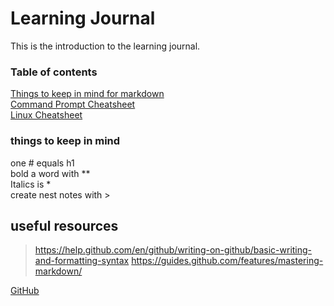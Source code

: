 # Learning Journal
This is the introduction to the learning journal.
### Table of contents
[Things to keep in mind for markdown](https://github.com/adam-p/markdown-here/wiki/Markdown-Cheatsheet#links)  
[Command Prompt Cheatsheet](http://www.cs.columbia.edu/~sedwards/classes/2015/1102-fall/Command%20Prompt%20Cheatsheet.pdf)  
[Linux Cheatsheet](https://www.linuxtrainingacademy.com/linux-commands-cheat-sheet/)
  

### things to keep in mind
one # equals h1  
bold a word with **  
Italics is *  
create nest notes with >  

## useful resources
>https://help.github.com/en/github/writing-on-github/basic-writing-and-formatting-syntax 
>https://guides.github.com/features/mastering-markdown/ 

[GitHub](https://www.github.com)
